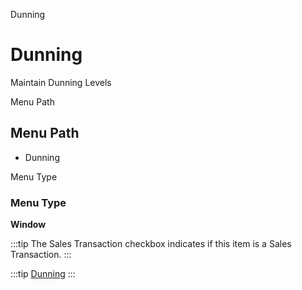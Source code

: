 
Dunning
# Dunning


Maintain Dunning Levels

Menu Path
## Menu Path



- Dunning

Menu Type
### Menu Type

**Window**

:::tip
The Sales Transaction checkbox indicates if this item is a Sales Transaction.
:::

:::tip
[Dunning](functional-guide/window/window-dunning.md)
:::
